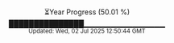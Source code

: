 <p align="center">
⏳Year Progress (50.01 %) <br>
███████████████▁▁▁▁▁▁▁▁▁▁▁▁▁▁▁ <br>
<sub>Updated: Wed, 02 Jul 2025 12:50:44 GMT</sub>
</p>

